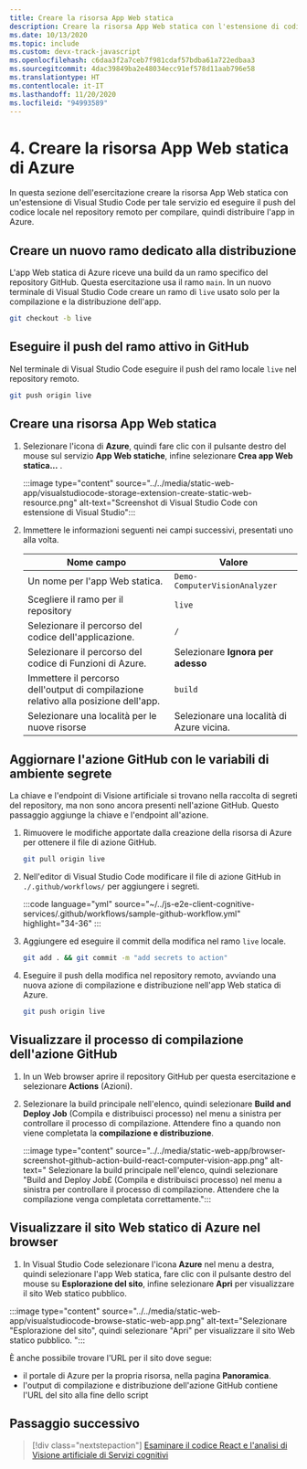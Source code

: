 ```yaml
---
title: Creare la risorsa App Web statica
description: Creare la risorsa App Web statica con l'estensione di codice di Visual Studio Code per tale servizio.
ms.date: 10/13/2020
ms.topic: include
ms.custom: devx-track-javascript
ms.openlocfilehash: c6daa3f2a7ceb7f981cdaf57bdba61a722edbaa3
ms.sourcegitcommit: 4dac39849ba2e48034ecc91ef578d11aab796e58
ms.translationtype: HT
ms.contentlocale: it-IT
ms.lasthandoff: 11/20/2020
ms.locfileid: "94993589"
---
```

# <a name="4-create-azure-static-web-app-resource"></a>4. Creare la risorsa App Web statica di Azure

In questa sezione dell'esercitazione creare la risorsa App Web statica con un'estensione di Visual Studio Code per tale servizio ed eseguire il push del codice locale nel repository remoto per compilare, quindi distribuire l'app in Azure.

## <a name="create-a-new-branch-dedicated-to-deployment"></a>Creare un nuovo ramo dedicato alla distribuzione

L'app Web statica di Azure riceve una build da un ramo specifico del repository GitHub. Questa esercitazione usa il ramo `main`. In un nuovo terminale di Visual Studio Code creare un ramo di `live` usato solo per la compilazione e la distribuzione dell'app.

```bash
git checkout -b live
```

## <a name="push-the-live-branch-to-github"></a>Eseguire il push del ramo attivo in GitHub

Nel terminale di Visual Studio Code eseguire il push del ramo locale `live` nel repository remoto.

```bash
git push origin live
```

## <a name="create-a-static-web-app-resource"></a>Creare una risorsa App Web statica

1. Selezionare l'icona di **Azure**, quindi fare clic con il pulsante destro del mouse sul servizio **App Web statiche**, infine selezionare **Crea app Web statica...** . 

    :::image type="content" source="../../media/static-web-app/visualstudiocode-storage-extension-create-static-web-resource.png" alt-text="Screenshot di Visual Studio Code con estensione di Visual Studio":::

1. Immettere le informazioni seguenti nei campi successivi, presentati uno alla volta. 

    |Nome campo| Valore|
    |--|--|
    |Un nome per l'app Web statica.|`Demo-ComputerVisionAnalyzer`|
    |Scegliere il ramo per il repository|`live`| 
    |Selezionare il percorso del codice dell'applicazione.|`/`|
    |Selezionare il percorso del codice di Funzioni di Azure.|Selezionare **Ignora per adesso**|
    |Immettere il percorso dell'output di compilazione relativo alla posizione dell'app.|`build`|
    |Selezionare una località per le nuove risorse|Selezionare una località di Azure vicina.|

## <a name="update-the-github-action-with-secret-environment-variables"></a>Aggiornare l'azione GitHub con le variabili di ambiente segrete

La chiave e l'endpoint di Visione artificiale si trovano nella raccolta di segreti del repository, ma non sono ancora presenti nell'azione GitHub. Questo passaggio aggiunge la chiave e l'endpoint all'azione.

1. Rimuovere le modifiche apportate dalla creazione della risorsa di Azure per ottenere il file di azione GitHub.

    ```bash
    git pull origin live
    ```

1. Nell'editor di Visual Studio Code modificare il file di azione GitHub in `./.github/workflows/` per aggiungere i segreti. 

    :::code language="yml" source="~/../js-e2e-client-cognitive-services/.github/workflows/sample-github-workflow.yml" highlight="34-36" :::

    
1. Aggiungere ed eseguire il commit della modifica nel ramo `live` locale.

    ```bash
    git add . && git commit -m "add secrets to action"
    ```

1. Eseguire il push della modifica nel repository remoto, avviando una nuova azione di compilazione e distribuzione nell'app Web statica di Azure.

    ```bash
    git push origin live
    ```

## <a name="view-the-github-action-build-process"></a>Visualizzare il processo di compilazione dell'azione GitHub

1. In un Web browser aprire il repository GitHub per questa esercitazione e selezionare **Actions** (Azioni). 

1. Selezionare la build principale nell'elenco, quindi selezionare **Build and Deploy Job** (Compila e distribuisci processo) nel menu a sinistra per controllare il processo di compilazione. Attendere fino a quando non viene completata la **compilazione e distribuzione**.

    :::image type="content" source="../../media/static-web-app/browser-screenshot-github-action-build-react-computer-vision-app.png" alt-text=" Selezionare la build principale nell'elenco, quindi selezionare &quot;Build and Deploy Job£ (Compila e distribuisci processo) nel menu a sinistra per controllare il processo di compilazione. Attendere che la compilazione venga completata correttamente.":::

## <a name="view-azure-static-web-site-in-browser"></a>Visualizzare il sito Web statico di Azure nel browser

1. In Visual Studio Code selezionare l'icona **Azure** nel menu a destra, quindi selezionare l'app Web statica, fare clic con il pulsante destro del mouse su **Esplorazione del sito**, infine selezionare **Apri** per visualizzare il sito Web statico pubblico. 

:::image type="content" source="../../media/static-web-app/visualstudiocode-browse-static-web-app.png" alt-text="Selezionare &quot;Esplorazione del sito&quot;, quindi selezionare &quot;Apri&quot; per visualizzare il sito Web statico pubblico. ":::

È anche possibile trovare l'URL per il sito dove segue:
* il portale di Azure per la propria risorsa, nella pagina **Panoramica**.
* l'output di compilazione e distribuzione dell'azione GitHub contiene l'URL del sito alla fine dello script 

## <a name="next-step"></a>Passaggio successivo

> [!div class="nextstepaction"]
> [Esaminare il codice React e l'analisi di Visione artificiale di Servizi cognitivi](add-computer-vision-react-app.md)